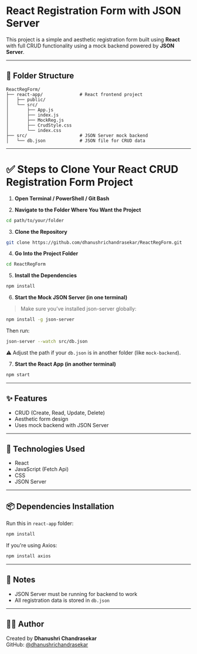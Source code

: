 # React Registration Form with JSON Server

This project is a simple and aesthetic registration form built using **React** with full CRUD functionality using a mock backend powered by **JSON Server**.

---

## 📁 Folder Structure

```
ReactRegForm/
├── react-app/              # React frontend project
│   ├── public/
│   └── src/
│       ├── App.js
│       ├── index.js
│       ├── MockReg.js
│       ├── CrudStyle.css
│       └── index.css
├── src/                    # JSON Server mock backend
│   └── db.json             # JSON file for CRUD data
```

---

# ✅ Steps to Clone Your React CRUD Registration Form Project

1. **Open Terminal / PowerShell / Git Bash**

2. **Navigate to the Folder Where You Want the Project**
```bash
cd path/to/your/folder
```

3. **Clone the Repository**
```bash
git clone https://github.com/dhanushrichandrasekar/ReactRegForm.git
```

4. **Go Into the Project Folder**
```bash
cd ReactRegForm
```

5. **Install the Dependencies**
```bash
npm install
```

6. **Start the Mock JSON Server (in one terminal)**
> Make sure you’ve installed json-server globally:
```bash
npm install -g json-server
```

Then run:
```bash
json-server --watch src/db.json
```

⚠️ Adjust the path if your `db.json` is in another folder (like `mock-backend`).

7. **Start the React App (in another terminal)**
```bash
npm start
```
---

## ✨ Features

- CRUD (Create, Read, Update, Delete)
- Aesthetic form design
- Uses mock backend with JSON Server

---

## 🔧 Technologies Used

- React
- JavaScript (Fetch Api)
- CSS
- JSON Server

---

## 📦 Dependencies Installation

Run this in `react-app` folder:

```bash
npm install
```

If you're using Axios:
```bash
npm install axios
```

---

## 🧠 Notes

- JSON Server must be running for backend to work
- All registration data is stored in `db.json`

---

## 👩‍💻 Author

Created by **Dhanushri Chandrasekar**  
GitHub: [@dhanushrichandrasekar](https://github.com/dhanushrichandrasekar)

